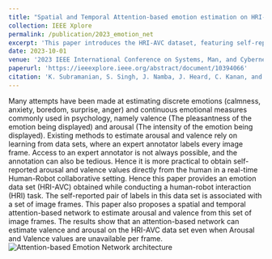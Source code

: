 ```yaml
---
title: "Spatial and Temporal Attention-based emotion estimation on HRI-AVC dataset"
collection: IEEE Xplore
permalink: /publication/2023_emotion_net
excerpt: 'This paper introduces the HRI-AVC dataset, featuring self-reported emotional measures from human-robot interactions, and proposes an attention-based network for estimating human emotion through arousal and valence from image frames in real-time.'
date: 2023-10-01
venue: '2023 IEEE International Conference on Systems, Man, and Cybernetics (SMC)'
paperurl: 'https://ieeexplore.ieee.org/abstract/document/10394066'
citation: 'K. Subramanian, S. Singh, J. Namba, J. Heard, C. Kanan, and F. Sahin, "Spatial and Temporal Attention-Based Emotion Estimation on HRI-AVC Dataset," 2023 IEEE International Conference on Systems, Man, and Cybernetics (SMC), Honolulu, Oahu, HI, USA, 2023, pp. 4895-4900, doi: 10.1109/SMC53992.2023.10394066.'
---
```

Many attempts have been made at estimating discrete emotions (calmness, anxiety, boredom, surprise, anger) and continuous emotional measures commonly used in psychology, namely valence (The pleasantness of the emotion being displayed) and arousal (The intensity of the emotion being displayed). Existing methods to estimate arousal and valence rely on learning from data sets, where an expert annotator labels every image frame. Access to an expert annotator is not always possible, and the annotation can also be tedious. Hence it is more practical to obtain self-reported arousal and valence values directly from the human in a real-time Human-Robot collaborative setting. Hence this paper provides an emotion data set (HRI-AVC) obtained while conducting a human-robot interaction (HRI) task. The self-reported pair of labels in this data set is associated with a set of image frames. This paper also proposes a spatial and temporal attention-based network to estimate arousal and valence from this set of image frames. The results show that an attention-based network can estimate valence and arousal on the HRI-AVC data set even when Arousal and Valence values are unavailable per frame.
![Attention-based Emotion Network architecture](\../images/aggregator_net_updated.png)
